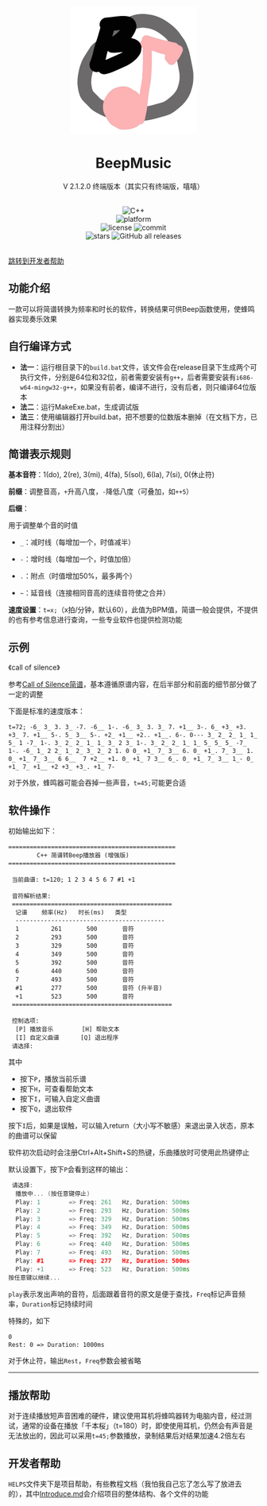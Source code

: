<!-- markdownlint-disable -->

<div align="center">

<img alt="LOGO" src="https://raw.githubusercontent.com/xiaoditx/BeepMusic/refs/heads/main/Icons/result.png" width="256" height="256" />

# BeepMusic

V 2.1.2.0 终端版本（其实只有终端版，嘻嘻）

<br>
<div>
    <img alt="C++" src="https://img.shields.io/badge/C++-17-%2300599C?logo=cplusplus">
</div>
<div>
    <img alt="platform" src="https://img.shields.io/badge/platform-Windows-blueviolet">
</div>
<div>
    <img alt="license" src="https://img.shields.io/github/license/xiaoditx/BeepMusic">
    <img alt="commit" src="https://img.shields.io/github/commit-activity/m/xiaoditx/BeepMusic">
</div>
<div>
    <img alt="stars" src="https://img.shields.io/github/stars/xiaoditx/BeepMusic?style=social">
    <img alt="GitHub all releases" src="https://img.shields.io/github/downloads/xiaoditx/BeepMusic/total?style=social">
</div>
</div>
<br>

<!-- markdownlint-restore -->

[跳转到开发者帮助](#开发者帮助)

## 功能介绍

一款可以将简谱转换为频率和时长的软件，转换结果可供Beep函数使用，使蜂鸣器实现奏乐效果

## 自行编译方式

- **法一**：运行根目录下的`build.bat`文件，该文件会在release目录下生成两个可执行文件，分别是64位和32位，前者需要安装有`g++`，后者需要安装有`i686-w64-mingw32-g++`，如果没有前者，编译不进行，没有后者，则只编译64位版本
- **法二**：运行MakeExe.bat，生成调试版
- **法三**：使用编辑器打开build.bat，把不想要的位数版本删掉（在文档下方，已用注释分割出）

## 简谱表示规则

**基本音符**：1(do), 2(re), 3(mi), 4(fa), 5(sol), 6(la), 7(si), 0(休止符)

**前缀**：调整音高，`+`升高八度，`-`降低八度（可叠加，如`++5`）

**后缀**：

用于调整单个音的时值

- `_`：减时线（每增加一个，时值减半）

- `-`：增时线（每增加一个，时值加倍）

- `.`：附点（时值增加50%，最多两个）

- `~`：延音线（连接相同音高的连续音符使之合并）

**速度设置**：`t=x;`（x拍/分钟，默认60），此值为BPM值，简谱一般会提供，不提供的也有参考信息进行查询，一些专业软件也提供检测功能

## 示例

《call of silence》

参考[Call of Silence简谱](https://www.cangqiang.com.cn/d/39975.html)，基本遵循原谱内容，在后半部分和前面的细节部分做了一定的调整

下面是标准的速度版本：

```
t=72; -6_ 3_ 3. 3_ -7. -6__ 1-. -6_ 3_ 3. 3_ 7. +1__ 3-. 6_ +3_ +3. +3_ 7. +1__ 5-. 5_ 3__ 5-. +2_ +1__ +2.. +1__. 6-. 0--- 3_ 2_ 2_ 1_ 1_ 5_ 1 -7_ 1-. 3_ 2_ 2_ 1_ 1_ 3_ 2 3_ 1-. 3_ 2_ 2_ 1_ 1_ 5_ 5_ 5_ -7_ 1-. -6_ 1_ 2 2_ 1_ 2_ 3_ 2_ 2 1. 0 0_ +1_ 7_ 3__ 6. 0_ +1_. 7_ 3__ 1. 0_ +1_ 7_ 3__ 6 6__  7 +2__ +1. 0_ +1_ 7 3__ 6_. 0_ +1_ 7_ 3__ 1_- 0_ +1_ 7_ +1__ +2 +3_ +3_. +1_ 7-
```

对于外放，蜂鸣器可能会吞掉一些声音，`t=45;`可能更合适

## 软件操作

初始输出如下：

```
===============================================
        C++ 简谱转Beep播放器 (增强版)
===============================================

 当前曲谱: t=120; 1 2 3 4 5 6 7 #1 +1

 音符解析结果:
 =============================================
  记谱    频率(Hz)   时长(ms)   类型
  ------------------------------------------
  1         261       500       音符
  2         293       500       音符
  3         329       500       音符
  4         349       500       音符
  5         392       500       音符
  6         440       500       音符
  7         493       500       音符
  #1        277       500       音符 (升半音)
  +1        523       500       音符
 =============================================

 控制选项:
  [P] 播放音乐        [H] 帮助文本
  [I] 自定义曲谱      [Q] 退出程序
 请选择:
```
其中

- 按下`P`，播放当前乐谱
- 按下`H`，可查看帮助文本
- 按下`I`，可输入自定义曲谱
- 按下`Q`，退出软件

按下`I`后，如果是误触，可以输入return（大小写不敏感）来退出录入状态，原本的曲谱可以保留

软件初次启动时会注册Ctrl+Alt+Shift+S的热键，乐曲播放时可使用此热键停止

默认设置下，按下`P`会看到这样的输出：

```cpp
 请选择:
  播放中... (按任意键停止)
  Play: 1        => Freq: 261   Hz, Duration: 500ms
  Play: 2        => Freq: 293   Hz, Duration: 500ms
  Play: 3        => Freq: 329   Hz, Duration: 500ms
  Play: 4        => Freq: 349   Hz, Duration: 500ms
  Play: 5        => Freq: 392   Hz, Duration: 500ms
  Play: 6        => Freq: 440   Hz, Duration: 500ms
  Play: 7        => Freq: 493   Hz, Duration: 500ms
  Play: #1       => Freq: 277   Hz, Duration: 500ms
  Play: +1       => Freq: 523   Hz, Duration: 500ms
按任意键以继续...
```

`play`表示发出声响的音符，后面跟着音符的原文是便于查找，`Freq`标记声音频率，`Duration`标记持续时间

特殊的，如下

```
0
Rest: 0 => Duration: 1000ms
```
对于休止符，输出`Rest`，`Freq`参数会被省略

----

## 播放帮助

对于连续播放短声音困难的硬件，建议使用耳机将蜂鸣器转为电脑内音，经过测试，通常的设备在播放「千本桜」（t=180）时，即使使用耳机，仍然会有声音是无法放出的，因此可以采用`t=45;`参数播放，录制结果后对结果加速4.2倍左右

## 开发者帮助

`HELPS`文件夹下是项目帮助，有些教程文档（我怕我自己忘了怎么写了放进去的），其中[Introduce.md](./HELPS/Introduce.md)会介绍项目的整体结构、各个文件的功能
